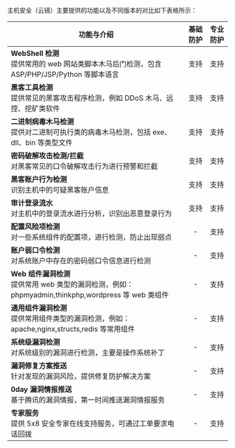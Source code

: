 主机安全（云镜）主要提供的功能以及不同版本的对比如下表格所示：



| **功能与介绍**                                | **基础防护** | **专业防护** |
| ---------------------------------------- | :------: | :------: |
| **WebShell 检测**<br>提供常用的 web 网站类脚本木马后门检测，包含 ASP/PHP/JSP/Python 等脚本语言 |    支持    |    支持    |
| **黑客工具检测**<br>提供常见的黑客攻击程序检测，例如 DDoS 木马、远控、挖矿类软件 |    支持    |    支持    |
| **二进制病毒木马检测**<br>提供对二进制可执行类的病毒木马检测，包括 exe、dll、bin 等类型文件 |    支持    |    支持    |
| **密码破解攻击检测/拦截**<br>对黑客常见的口令破解攻击行为进行预警和拦截 |    支持    |    支持    |
| **黑客账户行为检测** <br>识别主机中的可疑黑客账户信息          |    支持    |    支持    |
| **审计登录流水**<br>对主机中的登录流水进行分析，识别出恶意登录行为    |    支持    |    支持    |
| **配置风险项检测**<br>对一些系统组件的配置项，进行检测，防止出现弱点   |    -     |    支持    |
| **账户弱口令检测**<br>对系统账户中存在的密码弱口令信息进行检测      |    -     |    支持    |
| **Web 组件漏洞检测**<br>提供常用 web 类型的漏洞检测，例如：phpmyadmin,thinkphp,wordpress 等 web 类组件 |    -     |    支持    |
| **通用组件漏洞检测**<br>提供常用组件类型的漏洞检测，例如：apache,nginx,structs,redis 等常用组件 |    -     |    支持    |
| **系统级漏洞检测**<br>对系统级别的漏洞进行检测，主要是操作系统补丁    |    -     |    支持    |
| **漏洞修复方案推送**<br>针对发现的漏洞风险，提供修复防护解决方案     |    -     |    支持    |
| **0day 漏洞情报推送** <br>基于腾讯的漏洞情报，第一时间推送漏洞情报服务 |    -     |    支持    |
| **专家服务** <br>提供 5x8 安全专家在线支持服务，可通过工单要求电话回拨 |    -     |    支持    |